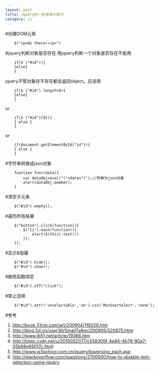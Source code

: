 ```yaml
---
layout: post
title: Jquery的一些常用小技巧
category: js
---
```


#创建DOM元素

        $("<p>Hi there!</p>")

        
#jquery判断对象是否存在
用jquery判断一个对象是否存在不能用

        if($ ("#id")){
        }else{
        }

jquery不管对象存不存在都会返回object。应该用

        if($ ("#id").length>0){
        }else{
        }
        
or

        if($ ("#id")[0]){ 
        } else {
        }

or 

        if(document.getElementById("id")){
        } else {
        }

#字符串转换成json对象

        function func(data){
            var dataObj=eval("("+data+")");//转换为json对象 
            alert(dataObj.member);
        }
        
#清空子元素

        $("#id").empty();
        
        
#遍历所有结果

        $("button").click(function(){
            $("li").each(function(){
                alert($(this).text())
            });
        });

#显示&隐藏

        $("#id").hide();
        $("#id").show();
        

#删除函数绑定

        $("#id").off("click");
        
#禁止选择

        $("#id").attr('unselectable','on').css('MozUserSelect','none');
        
#参考
1. <http://book.51cto.com/art/200904/119229.htm>
1. <http://blog.5d.cn/user36/SmallTalker/200906/520875.html>
1. <http://www.jb51.net/article/19366.htm>
1. <http://topic.csdn.net/u/20100521/17/c559305f-4e84-4b78-90a7-05b98e65017c.html>
1. <http://www.w3school.com.cn/jquery/traversing_each.asp>
1. <http://stackoverflow.com/questions/2700000/how-to-disable-text-selection-using-jquery>

